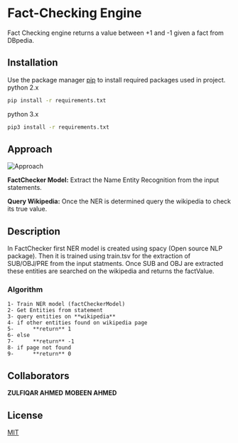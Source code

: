 # Fact-Checking Engine

Fact Checking engine returns a value between +1 and -1 given a fact from DBpedia.

## Installation

Use the package manager [pip](https://pip.pypa.io/en/stable/) to install required packages used in project.
python 2.x
```bash
pip install -r requirements.txt 
```
python 3.x
```bash
pip3 install -r requirements.txt 
```
## Approach 
![Approach](https://res.cloudinary.com/dymq10xxe/image/upload/v1548608998/approach.png)
 
**FactChecker Model:** Extract the Name Entity Recognition from the input statements. 

**Query Wikipedia:** Once the NER is determined query the wikipedia to check its true value.

## Description

In FactChecker first NER model is created using spacy (Open source NLP package). Then it is trained using train.tsv for the extraction of SUB/OBJ/PRE from the input statments. Once SUB and OBJ are extracted these entities are searched on the wikipedia and returns the factValue.

### Algorithm
```
1- Train NER model (factCheckerModel)
2- Get Entities from statement
3- query entities on **wikipedia**
4- if other entities found on wikipedia page
5-      **return** 1
6- else
7-      **return** -1
8- if page not found
9-      **return** 0
```

## Collaborators
**ZULFIQAR AHMED**
**MOBEEN AHMED**
## License
[MIT](https://choosealicense.com/licenses/mit/)
